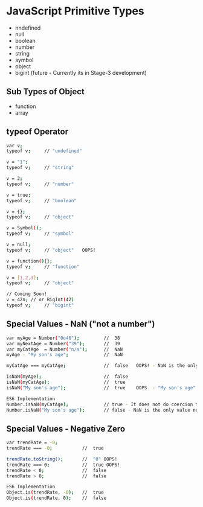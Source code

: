 # JavaScript Primitive Types

- nndefined
- null
- boolean
- number
- string
- symbol
- object
- bigint (future - Currently its in Stage-3 development)

## Sub Types of Object
- function
- array

## typeof Operator
```sh
var v;
typeof v;     // "undefined"

v = "1";
typeof v;     // "string"

v = 2;
typeof v;     // "number"

v = true;
typeof v;     // "boolean"

v = {};
typeof v;     // "object"

v = Symbol();
typeof v;     // "symbol"

v = null;
typeof v;     // "object"   OOPS!

v = function(){};
typeof v;     // "function"

v = [1,2,3];
typeof v;     // "object" 

// Coming Soon!
v = 42n; // or BigInt(42)
typeof v;     // "bigint"

```

## Special Values - NaN ("not a number")
```sh
var myAge = Number("0o46");         //  38
var myNextAge = Number("39");       //  39
var myCatAge  = Number("n/a");      //  NaN
myAge - "My son's age";             //  NaN

myCatAge === myCatAge;              //  false   OOPS! - NaN is the only value not equal to itself

isNaN(myAge);                       //  false
isNaN(myCatAge);                    //  true
isNaN("My son's age");              //  true    OOPS  - "My son's age" coerces to NaN before the check

ES6 Implementation
Number.isNaN(myCatAge);             // true - It does not do coercion to NaN
Number.isNaN("My son's age");       // false - NaN is the only value not equal to itself

```


## Special Values - Negative Zero
```sh
var trendRate = -0;
trendRate === -0;           //  true

trendRate.toString();       //  "0" OOPS!
trendRate === 0;            //  true OOPS!
trendRate < 0;              //  false
trendRate > 0;              //  false

ES6 Implementation
Object.is(trendRate, -0);   //  true
Object.is(trendRate, 0);    //  false

```
